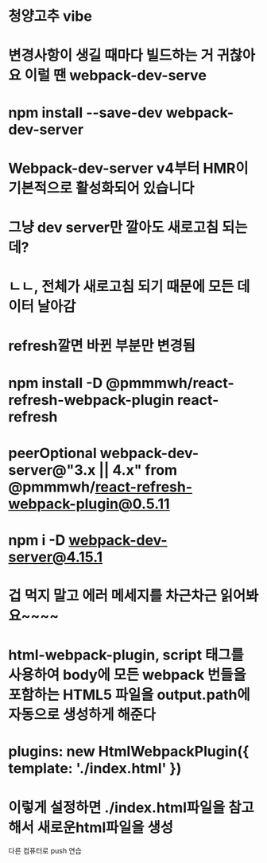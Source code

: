 # 청양고추 vibe

# 변경사항이 생길 때마다 빌드하는 거 귀찮아요 이럴 땐 webpack-dev-serve

# npm install --save-dev webpack-dev-server

# Webpack-dev-server v4부터 HMR이 기본적으로 활성화되어 있습니다

# 그냥 dev server만 깔아도 새로고침 되는데?

# ㄴㄴ, 전체가 새로고침 되기 때문에 모든 데이터 날아감

# refresh깔면 바뀐 부분만 변경됨

# npm install -D @pmmmwh/react-refresh-webpack-plugin react-refresh

# peerOptional webpack-dev-server@"3.x || 4.x" from @pmmmwh/react-refresh-webpack-plugin@0.5.11

# npm i -D webpack-dev-server@4.15.1

# 겁 먹지 말고 에러 메세지를 차근차근 읽어봐요~~~~

# html-webpack-plugin, script 태그를 사용하여 body에 모든 webpack 번들을 포함하는 HTML5 파일을 output.path에 자동으로 생성하게 해준다

# plugins: new HtmlWebpackPlugin({ template: './index.html' })

# 이렇게 설정하면 ./index.html파일을 참고해서 새로운html파일을 생성


다른 컴퓨터로 push 연습